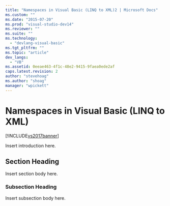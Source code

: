 ```yaml
---
title: "Namespaces in Visual Basic (LINQ to XML)2 | Microsoft Docs"
ms.custom: ""
ms.date: "2015-07-20"
ms.prod: "visual-studio-dev14"
ms.reviewer: ""
ms.suite: ""
ms.technology: 
  - "devlang-visual-basic"
ms.tgt_pltfrm: ""
ms.topic: "article"
dev_langs: 
  - "VB"
ms.assetid: 0eeae463-4f1c-48e2-9415-9faea0ede2af
caps.latest.revision: 2
author: "stevehoag"
ms.author: "shoag"
manager: "wpickett"
---
```

# Namespaces in Visual Basic (LINQ to XML)
[!INCLUDE[vs2017banner](../../../../includes/vs2017banner.md)]

Insert introduction here.  
  
## Section Heading  
 Insert section body here.  
  
### Subsection Heading  
 Insert subsection body here.